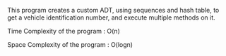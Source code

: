 This program creates a custom ADT, using sequences and hash table, to get a vehicle identification number, and execute multiple methods on it.

Time Complexity of the program : O(n)

Space Complexity of the program : O(logn)
